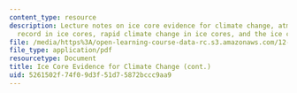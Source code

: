 ```yaml
---
content_type: resource
description: Lecture notes on ice core evidence for climate change, atmospheric gas
  record in ice cores, rapid climate change in ice cores, and the ice core time scale.
file: /media/https%3A/open-learning-course-data-rc.s3.amazonaws.com/12-740-paleoceanography-spring-2008/5261502f74f09d3f51d75872bccc9aa9_lec08.pdf
file_type: application/pdf
resourcetype: Document
title: Ice Core Evidence for Climate Change (cont.)
uid: 5261502f-74f0-9d3f-51d7-5872bccc9aa9
---
```

